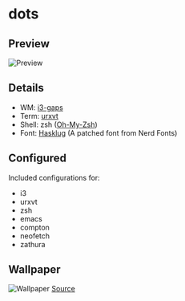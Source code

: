 # dots

## Preview

![Preview](https://imgur.com/5IM3CKQ.png)

## Details

* WM: [i3-gaps](https://github.com/Airblader/i3)
* Term: [urxvt](https://wiki.archlinux.org/index.php/Rxvt-unicode)
* Shell: zsh ([Oh-My-Zsh](http://ohmyz.sh/))
* Font: [Hasklug](https://nerdfonts.com/) (A patched font from Nerd Fonts)

## Configured

Included configurations for:
* i3
* urxvt
* zsh
* emacs
* compton
* neofetch
* zathura

## Wallpaper

![Wallpaper](https://imgur.com/5IM3CKQ.jpg)
[Source](https://unsplash.com/photos/GvL_0uNFfK4)

